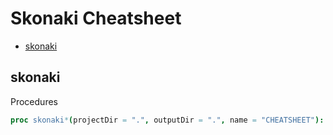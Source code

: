 # Skonaki Cheatsheet

* [skonaki](##skonaki)

## skonaki

Procedures

```nim
proc skonaki*(projectDir = ".", outputDir = ".", name = "CHEATSHEET"): int 
```

